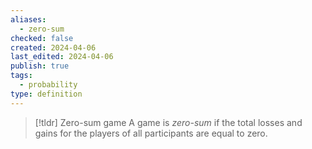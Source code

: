 ```yaml
---
aliases:
  - zero-sum
checked: false
created: 2024-04-06
last_edited: 2024-04-06
publish: true
tags:
  - probability
type: definition
---
```

>[!tldr] Zero-sum game
>A game is *zero-sum* if the total losses and gains for the players of all participants are equal to zero.

